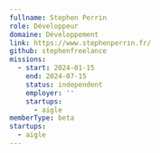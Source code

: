 ```yaml
---
fullname: Stephen Perrin
role: Développeur
domaine: Développement
link: https://www.stephenperrin.fr/
github: stephenfreelance
missions:
  - start: 2024-01-15
    end: 2024-07-15
    status: independent
    employer: ''
    startups:
      - aigle
memberType: beta
startups:
  - aigle
---
```

